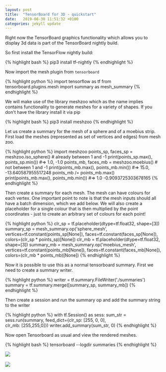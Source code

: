 ```yaml
---
layout: post
title:  "TensorBoard for 3D - quickstart"
date:   2019-06-30 11:51:32 +0100
categories: jekyll update
---
```


Right now the TensorBoard graphics functionality which allows you to display 3d data is part of the TensorBoard nightly build. 

So first install the TensorFlow nightly build:

{% highlight bash %}
pip3 install tf-nightly
{% endhighlight %}

Now import the mesh plugin from `tensorboard`

{% highlight python %}
import tensorflow as tf
from tensorboard.plugins.mesh import summary as mesh_summary
{% endhighlight %}

We will make use of the library meshzoo which as the name implies contains functionality to generate meshes for a variety of shapes. If you don't have the library install it via pip

{% highlight bash %}
pip3 install meshzoo
{% endhighlight %}

Let us create a summary for the mesh of a sphere and of a moebius strip. First load the meshes (represented as set of vertices and edges) from mesh zoo.

{% highlight python %}
import meshzoo
points_sp, faces_sp = meshzoo.iso_sphere() # already between 1 and -1
print(points_sp.max(), points_sp.min())
#=> 1.0, -1.0
points_mb, faces_mb = meshzoo.moebius() # not between 1 and -1
print(points_mb.max(), points_mb.min())
#=> 15.0, -13.640587955517248
points_mb /= points_mb.max()
print(points_mb.max(), points_mb.min())
#=> 1.0 -0.9093725303678165
{% endhighlight %}

Then create a summary for each mesh. The mesh can have colours for each vertex. 
One important point to note is that the mesh inputs should all have a batch dimension, which we add below. We will also create a placeholder for a single colour that is then multiplied by the point coordinates - just to create an arbitrary set of colours for each point!

{% highlight python %}
clr_sp = tf.placeholder(dtype=tf.float32, shape=[3])
summary_sp = mesh_summary.op('sphere_mesh', 
                         vertices=tf.constant(points_sp[None]),
                         faces=tf.constant(faces_sp[None]),
                         colors=(clr_sp * points_sp)[None])
clr_mb = tf.placeholder(dtype=tf.float32, shape=[3])
summary_mb = mesh_summary.op('moebius_mesh', 
                            vertices=tf.constant(points_mb[None]),
                            faces=tf.constant(faces_mb[None]),
                            colors=(clr_mb * points_mb)[None])
{% endhighlight %}

Now it is possible to use this as a normal tensorboard summary. First we need to create a summary writer.

{% highlight python %}
writer = tf.summary.FileWriter('./summaries')
summary = tf.summary.merge([summary_sp, summary_mb])
{% endhighlight %}

Then create a session and run the summary op and add the summary string to the writer 

{% highlight python %}
with tf.Session() as sess:
    sum_str = sess.run(summary, 
                feed_dict={clr_sp: [255, 0, 0],  
                           clr_mb: [255,255,0]})
    writer.add_summary(sum_str, 0)
{% endhighlight %}

Now open Tensorboard as usual and view the rendered meshes.

{% highlight bash %}
tensorboard --logdir summaries
{% endhighlight %}

<img src="{{ site.baseurl }}/assets/tb-sphere.jpg">
<br>
<br>
<img src="{{ site.baseurl }}/assets/tb-moebius.jpg">